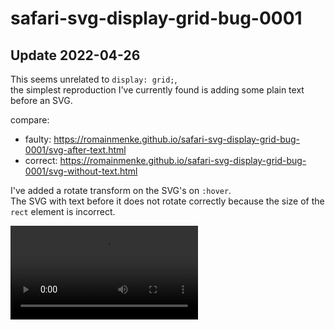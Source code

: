 # safari-svg-display-grid-bug-0001

## Update 2022-04-26

This seems unrelated to `display: grid;`,  
the simplest reproduction I've currently found is adding some plain text before an SVG.

compare:
- faulty:  https://romainmenke.github.io/safari-svg-display-grid-bug-0001/svg-after-text.html
- correct: https://romainmenke.github.io/safari-svg-display-grid-bug-0001/svg-without-text.html

I've added a rotate transform on the SVG's on `:hover`.  
The SVG with text before it does not rotate correctly because the size of the `rect` element is incorrect.

<video src="https://user-images.githubusercontent.com/11521496/234633274-8deee93d-7cd6-4695-adac-7ed4db7b4f5b.mp4" />

------------------

## Original report

I expect all squares to be of equal size (16x16)

In reality `display: grid;` seems to cause some SVG's to alter size.

Test in Safari 16.4

<img width="1009" alt="Screenshot 2023-04-25 at 18 21 06" src="https://user-images.githubusercontent.com/11521496/234340479-08cab89e-90b4-4626-9d1f-f2613490a398.png">

bug report : https://bugs.webkit.org/show_bug.cgi?id=255929
